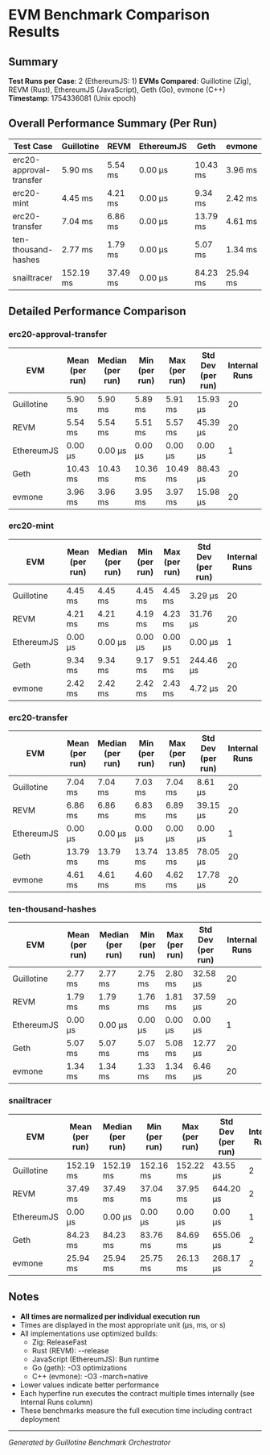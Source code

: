 # EVM Benchmark Comparison Results

## Summary

**Test Runs per Case**: 2 (EthereumJS: 1)
**EVMs Compared**: Guillotine (Zig), REVM (Rust), EthereumJS (JavaScript), Geth (Go), evmone (C++)
**Timestamp**: 1754336081 (Unix epoch)

## Overall Performance Summary (Per Run)

| Test Case | Guillotine | REVM | EthereumJS | Geth | evmone |
|-----------|------------|------|------------|------|--------|
| erc20-approval-transfer   | 5.90 ms | 5.54 ms | 0.00 μs | 10.43 ms | 3.96 ms |
| erc20-mint                | 4.45 ms | 4.21 ms | 0.00 μs | 9.34 ms | 2.42 ms |
| erc20-transfer            | 7.04 ms | 6.86 ms | 0.00 μs | 13.79 ms | 4.61 ms |
| ten-thousand-hashes       | 2.77 ms | 1.79 ms | 0.00 μs | 5.07 ms | 1.34 ms |
| snailtracer               | 152.19 ms | 37.49 ms | 0.00 μs | 84.23 ms | 25.94 ms |

## Detailed Performance Comparison

### erc20-approval-transfer

| EVM | Mean (per run) | Median (per run) | Min (per run) | Max (per run) | Std Dev (per run) | Internal Runs |
|-----|----------------|------------------|---------------|---------------|-------------------|---------------|
| Guillotine  | 5.90 ms | 5.90 ms | 5.89 ms | 5.91 ms | 15.93 μs |            20 |
| REVM        | 5.54 ms | 5.54 ms | 5.51 ms | 5.57 ms | 45.39 μs |            20 |
| EthereumJS  | 0.00 μs | 0.00 μs | 0.00 μs | 0.00 μs | 0.00 μs |             1 |
| Geth        | 10.43 ms | 10.43 ms | 10.36 ms | 10.49 ms | 88.43 μs |            20 |
| evmone      | 3.96 ms | 3.96 ms | 3.95 ms | 3.97 ms | 15.98 μs |            20 |

### erc20-mint

| EVM | Mean (per run) | Median (per run) | Min (per run) | Max (per run) | Std Dev (per run) | Internal Runs |
|-----|----------------|------------------|---------------|---------------|-------------------|---------------|
| Guillotine  | 4.45 ms | 4.45 ms | 4.45 ms | 4.45 ms | 3.29 μs |            20 |
| REVM        | 4.21 ms | 4.21 ms | 4.19 ms | 4.23 ms | 31.76 μs |            20 |
| EthereumJS  | 0.00 μs | 0.00 μs | 0.00 μs | 0.00 μs | 0.00 μs |             1 |
| Geth        | 9.34 ms | 9.34 ms | 9.17 ms | 9.51 ms | 244.46 μs |            20 |
| evmone      | 2.42 ms | 2.42 ms | 2.42 ms | 2.43 ms | 4.72 μs |            20 |

### erc20-transfer

| EVM | Mean (per run) | Median (per run) | Min (per run) | Max (per run) | Std Dev (per run) | Internal Runs |
|-----|----------------|------------------|---------------|---------------|-------------------|---------------|
| Guillotine  | 7.04 ms | 7.04 ms | 7.03 ms | 7.04 ms | 8.61 μs |            20 |
| REVM        | 6.86 ms | 6.86 ms | 6.83 ms | 6.89 ms | 39.15 μs |            20 |
| EthereumJS  | 0.00 μs | 0.00 μs | 0.00 μs | 0.00 μs | 0.00 μs |             1 |
| Geth        | 13.79 ms | 13.79 ms | 13.74 ms | 13.85 ms | 78.05 μs |            20 |
| evmone      | 4.61 ms | 4.61 ms | 4.60 ms | 4.62 ms | 17.78 μs |            20 |

### ten-thousand-hashes

| EVM | Mean (per run) | Median (per run) | Min (per run) | Max (per run) | Std Dev (per run) | Internal Runs |
|-----|----------------|------------------|---------------|---------------|-------------------|---------------|
| Guillotine  | 2.77 ms | 2.77 ms | 2.75 ms | 2.80 ms | 32.58 μs |            20 |
| REVM        | 1.79 ms | 1.79 ms | 1.76 ms | 1.81 ms | 37.59 μs |            20 |
| EthereumJS  | 0.00 μs | 0.00 μs | 0.00 μs | 0.00 μs | 0.00 μs |             1 |
| Geth        | 5.07 ms | 5.07 ms | 5.07 ms | 5.08 ms | 12.77 μs |            20 |
| evmone      | 1.34 ms | 1.34 ms | 1.33 ms | 1.34 ms | 6.46 μs |            20 |

### snailtracer

| EVM | Mean (per run) | Median (per run) | Min (per run) | Max (per run) | Std Dev (per run) | Internal Runs |
|-----|----------------|------------------|---------------|---------------|-------------------|---------------|
| Guillotine  | 152.19 ms | 152.19 ms | 152.16 ms | 152.22 ms | 43.55 μs |             2 |
| REVM        | 37.49 ms | 37.49 ms | 37.04 ms | 37.95 ms | 644.20 μs |             2 |
| EthereumJS  | 0.00 μs | 0.00 μs | 0.00 μs | 0.00 μs | 0.00 μs |             1 |
| Geth        | 84.23 ms | 84.23 ms | 83.76 ms | 84.69 ms | 655.06 μs |             2 |
| evmone      | 25.94 ms | 25.94 ms | 25.75 ms | 26.13 ms | 268.17 μs |             2 |


## Notes

- **All times are normalized per individual execution run**
- Times are displayed in the most appropriate unit (μs, ms, or s)
- All implementations use optimized builds:
  - Zig: ReleaseFast
  - Rust (REVM): --release
  - JavaScript (EthereumJS): Bun runtime
  - Go (geth): -O3 optimizations
  - C++ (evmone): -O3 -march=native
- Lower values indicate better performance
- Each hyperfine run executes the contract multiple times internally (see Internal Runs column)
- These benchmarks measure the full execution time including contract deployment

---

*Generated by Guillotine Benchmark Orchestrator*
